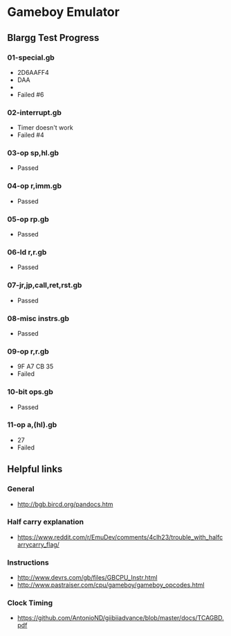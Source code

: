 # Gameboy Emulator

## Blargg Test Progress
### 01-special.gb
* 2D6AAFF4
* DAA
* 
* Failed #6

### 02-interrupt.gb
* Timer doesn't work
* Failed #4

### 03-op sp,hl.gb
* Passed

### 04-op r,imm.gb
* Passed

### 05-op rp.gb
* Passed

### 06-ld r,r.gb
* Passed

### 07-jr,jp,call,ret,rst.gb
* Passed

### 08-misc instrs.gb
* Passed

### 09-op r,r.gb
* 9F A7 CB 35
* Failed

### 10-bit ops.gb
* Passed

### 11-op a,(hl).gb
* 27
* Failed

## Helpful links
### General
* http://bgb.bircd.org/pandocs.htm

### Half carry explanation
* https://www.reddit.com/r/EmuDev/comments/4clh23/trouble_with_halfcarrycarry_flag/

### Instructions
* http://www.devrs.com/gb/files/GBCPU_Instr.html
* http://www.pastraiser.com/cpu/gameboy/gameboy_opcodes.html

### Clock Timing
* https://github.com/AntonioND/giibiiadvance/blob/master/docs/TCAGBD.pdf

